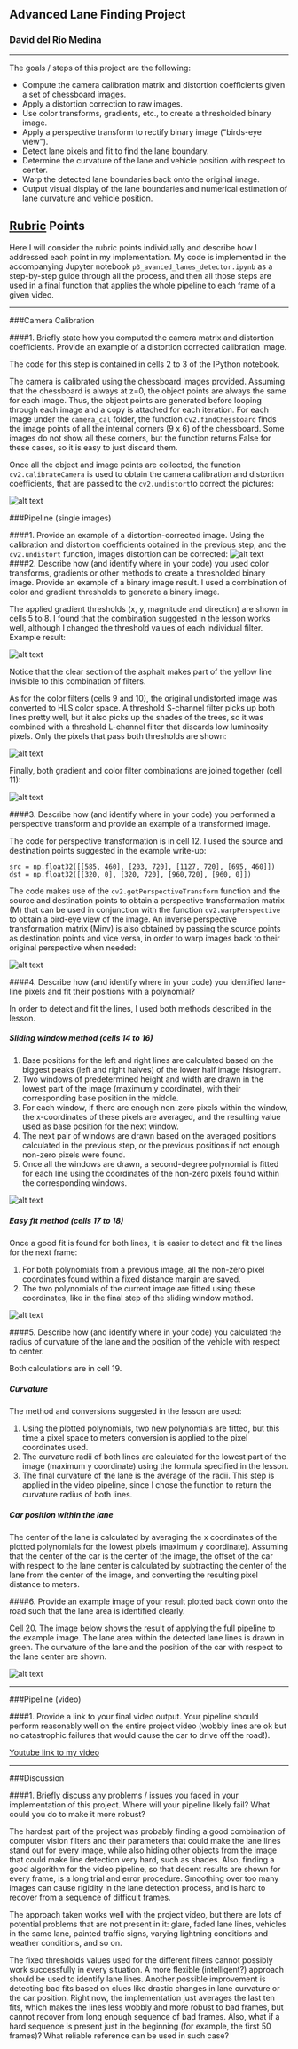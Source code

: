 ## Advanced Lane Finding Project
### David del Río Medina

---

The goals / steps of this project are the following:

* Compute the camera calibration matrix and distortion coefficients given a set of chessboard images.
* Apply a distortion correction to raw images.
* Use color transforms, gradients, etc., to create a thresholded binary image.
* Apply a perspective transform to rectify binary image ("birds-eye view").
* Detect lane pixels and fit to find the lane boundary.
* Determine the curvature of the lane and vehicle position with respect to center.
* Warp the detected lane boundaries back onto the original image.
* Output visual display of the lane boundaries and numerical estimation of lane curvature and vehicle position.

[//]: # (Image References)

[image1]: ./output_images/chessboard.png "Chessboard"
[image2]: ./output_images/distortion.png "Distortion correction"
[image3]: ./output_images/gradient.png "Gradient threshold combination"
[image4]: ./output_images/color.png "L-S channels threshold combination"
[image5]: ./output_images/combined.png "Combined gradient and color filters"
[image6]: ./output_images/perspective.png "Perspective transformation"
[image7]: ./output_images/sliding.png "Lines found using the sliding window method"
[image8]: ./output_images/easy.png "Lines found using the easy fit method"
[image9]: ./output_images/final.png "After full pipeline is applied"

## [Rubric](https://review.udacity.com/#!/rubrics/571/view) Points
Here I will consider the rubric points individually and describe how I addressed each point in my implementation. My code is implemented in the accompanying Jupyter notebook `p3_avanced_lanes_detector.ipynb` as a step-by-step guide through all the process, and then all those steps are used in a final function that applies the whole pipeline to each frame of a given video. 

---

###Camera Calibration

####1. Briefly state how you computed the camera matrix and distortion coefficients. Provide an example of a distortion corrected calibration image.

The code for this step is contained in cells 2 to 3 of the IPython notebook.

The camera is calibrated using the chessboard images provided. Assuming that the chessboard is always at z=0, the object points are always the same for each image. Thus, the object points are generated before looping through each image and a copy is attached for each iteration. For each image under the `camera_cal` folder, the function `cv2.findChessboard` finds the image points of all the internal corners (9 x 6) of the chessboard. Some images do not show all these corners, but the function returns False for these cases, so it is easy to just discard them.

Once all the object and image points are collected, the function `cv2.calibrateCamera` is used to obtain the camera calibration and distortion coefficients, that are passed to the `cv2.undistort`to correct the pictures:

![alt text][image1]

###Pipeline (single images)

####1. Provide an example of a distortion-corrected image.
Using the calibration and distortion coefficients obtained in the previous step, and the `cv2.undistort` function, images distortion can be corrected:
![alt text][image2]
####2. Describe how (and identify where in your code) you used color transforms, gradients or other methods to create a thresholded binary image.  Provide an example of a binary image result.
I used a combination of color and gradient thresholds to generate a binary image.

The applied gradient thresholds (x, y, magnitude and direction) are shown in cells 5 to 8. I found that the combination suggested in the lesson works well, although I changed the threshold values of each individual filter. Example result:

![alt text][image3]

Notice that the clear section of the asphalt makes part of the yellow line invisible to this combination of filters.

As for the color filters (cells 9 and 10), the original undistorted image was converted to HLS color space. A threshold S-channel filter picks up both lines pretty well, but it also picks up the shades of the trees, so it was combined with a threshold L-channel filter that discards low luminosity pixels. Only the pixels that pass both thresholds are shown:

![alt text][image4]

Finally, both gradient and color filter combinations are joined together (cell 11):

![alt text][image5]

####3. Describe how (and identify where in your code) you performed a perspective transform and provide an example of a transformed image.

The code for perspective transformation is in cell 12. I used the source and destination points suggested in the example write-up:

	src = np.float32([[585, 460], [203, 720], [1127, 720], [695, 460]])
	dst = np.float32([[320, 0], [320, 720], [960,720], [960, 0]])
 
The code makes use of the `cv2.getPerspectiveTransform` function and the source and destination points to obtain a perspective transformation matrix (M) that can be used in conjunction with the function `cv2.warpPerspective` to obtain a bird-eye view of the image. An inverse perspective transformation matrix (Minv) is also obtained by passing the source points as destination points and vice versa, in order to warp images back to their original perspective when needed:

![alt text][image6]

####4. Describe how (and identify where in your code) you identified lane-line pixels and fit their positions with a polynomial?

In order to detect and fit the lines, I used both methods described in the lesson.

##### Sliding window method (cells 14 to 16)

1. Base positions for the left and right lines are calculated based on the biggest peaks (left and right halves) of the lower half image histogram.
2. Two windows of predetermined height and width are drawn in the lowest part of the image (maximum y coordinate), with their corresponding base position in the middle.
3. For each window, if there are enough non-zero pixels within the window, the x-coordinates of these pixels are averaged, and the resulting value used as base position for the next window.
4. The next pair of windows are drawn based on the averaged positions calculated in the previous step, or the previous positions if not enough non-zero pixels were found.
5. Once all the windows are drawn, a second-degree polynomial is fitted for each line using the coordinates of the non-zero pixels found within the corresponding windows.

![alt text][image7]

##### Easy fit method (cells 17 to 18)

Once a good fit is found for both lines, it is easier to detect and fit the lines for the next frame:

1. For both polynomials from a previous image, all the non-zero pixel coordinates found within a  fixed distance margin are saved.
2. The two polynomials of the current image are fitted using these coordinates, like in the final step of the sliding window method.

![alt text][image8]

####5. Describe how (and identify where in your code) you calculated the radius of curvature of the lane and the position of the vehicle with respect to center.


Both calculations are in cell 19. 

##### Curvature

The method and conversions suggested in the lesson are used:

1. Using the plotted polynomials, two new polynomials are fitted, but this time a pixel space to meters conversion is applied to the pixel coordinates used.
2. The curvature radii of both lines are calculated for the lowest part of the image (maximum y coordinate) using the formula specified in the lesson.
3. The final curvature of the lane is the average of the radii. This step is applied in the video pipeline, since I chose the function to return the curvature radius of both lines.

##### Car position within the lane

The center of the lane is calculated by averaging the x coordinates of the plotted polynomials for the lowest pixels (maximum y coordinate). Assuming that the center of the car is the center of the image, the offset of the car with respect to the lane center is calculated by subtracting the center of the lane from the center of the image, and converting the resulting pixel distance to meters.

####6. Provide an example image of your result plotted back down onto the road such that the lane area is identified clearly.

Cell 20. The image below shows the result of applying the full pipeline to the example image. The lane area within the detected lane lines is drawn in green. The curvature of the lane and the position of the car with respect to the lane center are shown.

![alt text][image9]

---

###Pipeline (video)

####1. Provide a link to your final video output.  Your pipeline should perform reasonably well on the entire project video (wobbly lines are ok but no catastrophic failures that would cause the car to drive off the road!).

[Youtube link to my video](https://www.youtube.com/watch?v=6caeJDa7c84 "Video")

---

###Discussion

####1. Briefly discuss any problems / issues you faced in your implementation of this project.  Where will your pipeline likely fail?  What could you do to make it more robust?

The hardest part of the project was probably finding a good combination of computer vision filters  and their parameters that could make the lane lines stand out for every image, while also hiding other objects from the image that could make line detection very hard, such as shades.
Also, finding a good algorithm for the video pipeline, so that decent results are shown for every frame, is a long trial and error procedure. Smoothing over too many images can cause rigidity in the lane detection process, and is hard to recover from a sequence of difficult frames.

The approach taken works well with the project video, but there are lots of potential problems that are not present in it: glare, faded lane lines, vehicles in the same lane, painted traffic signs, varying lightning conditions and weather conditions, and so on.

The fixed thresholds values used for the different filters cannot possibly work successfully in every situation. A more flexible (intelligent?) approach should be used to identify lane lines.
Another possible improvement is detecting bad fits based on clues like drastic changes in lane curvature or the car position. Right now, the implementation just averages the last ten fits, which makes the lines less wobbly and more robust to bad frames, but cannot recover from long enough sequence of bad frames. Also, what if a hard sequence is present just in the beginning (for example, the first 50 frames)? What reliable reference can be used in such case?